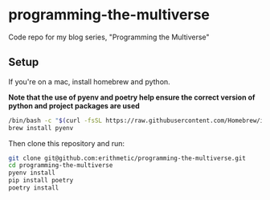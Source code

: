 # programming-the-multiverse

Code repo for my blog series, "Programming the Multiverse"

## Setup

If you're on a mac, install homebrew and python.

**Note that the use of pyenv and poetry help ensure the correct version of python and project packages are used**

```bash
/bin/bash -c "$(curl -fsSL https://raw.githubusercontent.com/Homebrew/install/HEAD/install.sh)"
brew install pyenv
```

Then clone this repository and run:

```bash
git clone git@github.com:erithmetic/programming-the-multiverse.git
cd programming-the-multiverse
pyenv install
pip install poetry
poetry install
```
